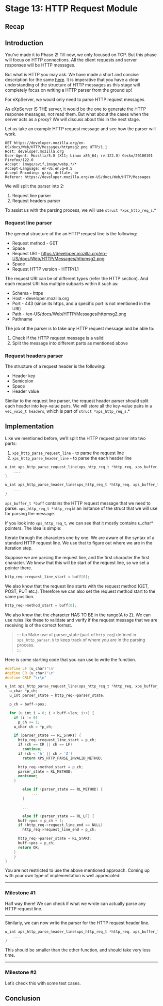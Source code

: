 # Stage 13: HTTP Request Module

## Recap

## Introduction

You’ve made it to Phase 2! Till now, we only focused on TCP. But this phase will focus on HTTP connections. All the client requests and server responses will be HTTP messages.

But what is HTTP you may ask. We have made a short and concise description for the same [here](https://www.notion.so/HTTP-e93e4b23676d4d5c9e939e7ae835237a?pvs=21). It is imperative that you have a clear understanding of the structure of HTTP messages as this stage will completely focus on writing a HTTP parser from the ground up!

For eXpServer, we would only need to parse HTTP request messages.

As eXpServer IS THE server, it would be the one to generate the HTTP response messages, not read them. But what about the cases when the server acts as a proxy? We will discuss about this in the next stage.

Let us take an example HTTP request message and see how the parser will work.

```
GET https://developer.mozilla.org/en-US/docs/Web/HTTP/Messages/httpmsg2.png HTTP/1.1
Host: developer.mozilla.org
User-Agent: Mozilla/5.0 (X11; Linux x86_64; rv:122.0) Gecko/20100101 Firefox/122.0
Accept: image/avif,image/webp,*/*
Accept-Language: en-US,en;q=0.5
Accept-Encoding: gzip, deflate, br
Referer: https://developer.mozilla.org/en-US/docs/Web/HTTP/Messages
```

We will split the parser into 2:

1. Request line parser
2. Request headers parser

To assist us with the parsing process, we will use `struct *xps_http_req_s`.\*

### Request line parser

The general structure of the an HTTP request line is the following:

- Request method - GET
- Space
- Request URI - https://developer.mozilla.org/en-US/docs/Web/HTTP/Messages/httpmsg2.png
- Space
- Request HTTP version - HTTP/1.1

The request URI can be of different types (refer the HTTP section). And each request URI has multiple subparts within it such as:

- Schema - https
- Host - developer.mozilla.org
- Port - 443 (since its https, and a specific port is not mentioned in the URI)
- Path - /en-US/docs/Web/HTTP/Messages/httpmsg2.png
- Pathname

The job of the parser is to take _any_ HTTP request message and be able to:

1. Check if the HTTP request message is a valid
2. Split the message into different parts as mentioned above

### Request headers parser

The structure of a request header is the following:

- Header key
- Semicolon
- Space
- Header value

Similar to the request line parser, the request header parser should split each header into key-value pairs. We will store all the key-value pairs in a `vec_void_t headers`, which is part of `struct *xps_http_req_s`.\*

## Implementation

Like we mentioned before, we’ll split the HTTP request parser into two parts:

1. `xps_http_parse_request_line` - to parse the request line
2. `xps_http_parse_header_line` - to parse the each header line

```c
u_int xps_http_parse_request_line(xps_http_req_t *http_req, xps_buffer_t *buff) {
	...
}

u_int xps_http_parse_header_line(xps_http_req_t *http_req, xps_buffer_t *buff) {
	...
}
```

`xps_buffer_t *buff` contains the HTTP request message that we need to parse. `xps_http_req_t *http_req` is an instance of the struct that we will use for parsing the message.

If you look into `xps_http_req_t`, we can see that it mostly contains u_char\* pointers. The idea is simple:

Iterate through the characters one by one. We are aware of the syntax of a standard HTTP request line. We use that to figure out where we are in the iteration step.

Suppose we are parsing the request line, and the first character the first character. We know that this will be start of the request line, so we set a pointer there.

```c
http_req->request_line_start = buff[0];
```

We also know that the request line starts with the request method (GET, POST, PUT etc.). Therefore we can also set the request method start to the same position.

```c
http_req->method_start = buff[0];
```

We also know that the character HAS TO BE in the range(A to Z). We can use rules like these to validate and verify if the request message that we are receiving is of the correct format.

> ::: tip
> Make use of parser_state (part of `http_req`) defined in `xps_http_parser.h` to keep track of where you are in the parsing process.  
> :::

Here is some starting code that you can use to write the function.

```c
#define LF (u_char)'\n'
#define CR (u_char)'\r'
#define CRLF "\r\n"

u_int xps_http_parse_request_line(xps_http_req_t *http_req, xps_buffer_t *buff) {
  u_char *p_ch;
  u_int parser_state = http_req->parser_state;

  p_ch = buff->pos;

  for (u_int i = 0; i < buff->len; i++) {
    if (i != 0)
      p_ch += 1;
    u_char ch = *p_ch;

    if (parser_state == RL_START) {
      http_req->request_line_start = p_ch;
      if (ch == CR || ch == LF)
        continue;
      if (ch < 'A' || ch > 'Z')
        return XPS_HTTP_PARSE_INVALID_METHOD;

      http_req->method_start = p_ch;
      parser_state = RL_METHOD;
      continue;
    }

		else if (parser_state == RL_METHOD) {
			...
		}

		...

		else if (parser_state == RL_LF) {
      buff->pos = p_ch + 1;
      if (http_req->request_line_end == NULL)
        http_req->request_line_end = p_ch;

      http_req->parser_state = RL_START;
      buff->pos = p_ch;
      return OK;
    }
	}
}
```

You are not restricted to use the above mentioned approach. Coming up with your own type of implementation is well appreciated.

---

### Milestone #1

Half way there! We can check if what we wrote can actually parse any HTTP request line.

---

Similarly, we can now write the parser for the HTTP request header line.

```c
u_int xps_http_parse_header_line(xps_http_req_t *http_req, xps_buffer_t *buff) {
	...
}
```

This should be smaller than the other function, and should take very less time.

---

### Milestone #2

Let’s check this with some test cases.

## Conclusion
